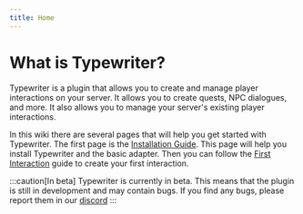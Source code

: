 ```yaml
---
title: Home
---
```


# What is Typewriter?

Typewriter is a plugin that allows you to create and manage player interactions on your server. It allows you to create
quests, NPC dialogues, and more. It also allows you to manage your server's existing player interactions.

In this wiki there are several pages that will help you get started with Typewriter. The first page is
the [Installation Guide](./02-getting-started/01-installation.mdx). This page will help you install Typewriter and the basic adapter. Then you
can follow the [First Interaction](./03-first-story/01-interactions.mdx) guide to create your first interaction.

:::caution[In beta]
Typewriter is currently in beta. This means that the plugin is still in development and may contain bugs. If you find
any bugs, please report them in our [discord](https://discord.gg/p7WH9VvdMQ)
:::
